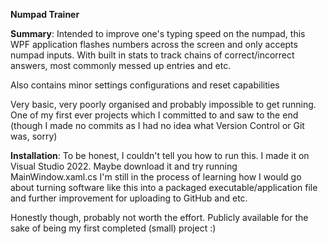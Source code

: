 **Numpad Trainer**

**Summary**:
Intended to improve one's typing speed on the numpad, this WPF application flashes numbers across the screen and only accepts numpad inputs.
With built in stats to track chains of correct/incorrect answers, most commonly messed up entries and etc.

Also contains minor settings configurations and reset capabilities

Very basic, very poorly organised and probably impossible to get running. One of my first ever projects which I committed to and saw to the end
(though I made no commits as I had no idea what Version Control or Git was, sorry)

**Installation**:
To be honest, I couldn't tell you how to run this. I made it on Visual Studio 2022. Maybe download it and try running MainWindow.xaml.cs
I'm still in the process of learning how I would go about turning software like this into a packaged executable/application file and further
improvement for uploading to GitHub and etc.

Honestly though, probably not worth the effort. Publicly available for the sake of being my first completed (small) project :)
